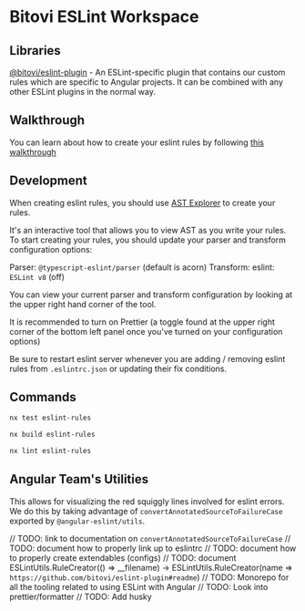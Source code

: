 # Bitovi ESLint Workspace

## Libraries

[@bitovi/eslint-plugin](./tools/eslint-rules) - An ESLint-specific plugin that contains our custom rules which are specific to Angular projects. It can be combined with any other ESLint plugins in the normal way.

## Walkthrough

You can learn about how to create your eslint rules by following [this walkthrough](https://www.youtube.com/watch?v=tEVNYmJ05Ew)

## Development

When creating eslint rules, you should use [AST Explorer](https://astexplorer.net/) to create your rules.

It's an interactive tool that allows you to view AST as you write your rules. To start creating your rules, you should update your parser and transform configuration options:

Parser: `@typescript-eslint/parser` (default is acorn)
Transform: eslint: `ESLint v8` (off)

You can view your current parser and transform configuration by looking at the upper right hand corner of the tool.

It is recommended to turn on Prettier (a toggle found at the upper right corner of the bottom left panel once you've turned on your configuration options)

Be sure to restart eslint server whenever you are adding / removing eslint rules from `.eslintrc.json` or updating their fix conditions.

## Commands

```bash
nx test eslint-rules
```

```bash
nx build eslint-rules
```

```bash
nx lint eslint-rules
```

## Angular Team's Utilities

This allows for visualizing the red squiggly lines involved for eslint errors. We do this by taking advantage of `convertAnnotatedSourceToFailureCase` exported by `@angular-eslint/utils`.


// TODO: link to documentation on `convertAnnotatedSourceToFailureCase`
// TODO: document how to properly link up to eslintrc
// TODO: document how to properly create extendables (configs)
// TODO: document ESLintUtils.RuleCreator(() => __filename) -> ESLintUtils.RuleCreator(name => `https://github.com/bitovi/eslint-plugin#readme`)
// TODO: Monorepo for all the tooling related to using ESLint with Angular
// TODO: Look into prettier/formatter
// TODO: Add husky
